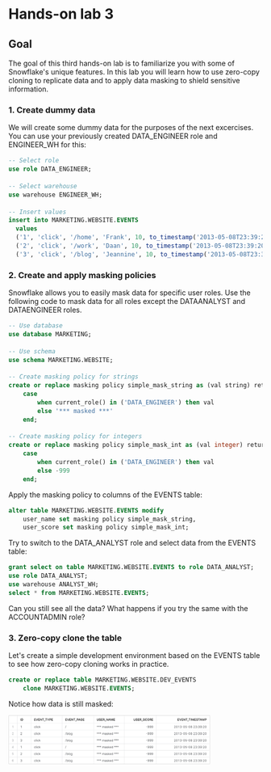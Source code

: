 # Hands-on lab 3

## Goal
The goal of this third hands-on lab is to familiarize you with some of Snowflake's unique features. In this lab you will learn how to use zero-copy cloning to replicate data and to apply data masking to shield sensitive information.

### 1. Create dummy data
We will create some dummy data for the purposes of the next excercises. You can use your previously created DATA_ENGINEER role and ENGINEER_WH for this:

```sql
-- Select role
use role DATA_ENGINEER;

-- Select warehouse
use warehouse ENGINEER_WH;

-- Insert values
insert into MARKETING.WEBSITE.EVENTS
  values
  ('1', 'click', '/home', 'Frank', 10, to_timestamp('2013-05-08T23:39:20.123')),
  ('2', 'click', '/work', 'Daan', 10, to_timestamp('2013-05-08T23:39:20.123')),
  ('3', 'click', '/blog', 'Jeannine', 10, to_timestamp('2013-05-08T23:39:20.123'));
```

### 2. Create and apply masking policies
Snowflake allows you to easily mask data for specific user roles. Use the following code to mask data for all roles except the DATAANALYST and DATAENGINEER roles.


```sql
-- Use database
use database MARKETING;

-- Use schema
use schema MARKETING.WEBSITE;

-- Create masking policy for strings
create or replace masking policy simple_mask_string as (val string) returns string ->
    case
        when current_role() in ('DATA_ENGINEER') then val
        else '*** masked ***'
    end;
  
-- Create masking policy for integers
create or replace masking policy simple_mask_int as (val integer) returns integer ->
    case
        when current_role() in ('DATA_ENGINEER') then val
        else -999
    end;
```

Apply the masking policy to columns of the EVENTS table:

```sql
alter table MARKETING.WEBSITE.EVENTS modify
    user_name set masking policy simple_mask_string,
    user_score set masking policy simple_mask_int;
```

Try to switch to the DATA_ANALYST role and select data from the EVENTS table:

```sql
grant select on table MARKETING.WEBSITE.EVENTS to role DATA_ANALYST;
use role DATA_ANALYST;
use warehouse ANALYST_WH;
select * from MARKETING.WEBSITE.EVENTS;    
```

Can you still see all the data? What happens if you try the same with the ACCOUNTADMIN role?

### 3. Zero-copy clone the table
Let's create a simple development environment based on the EVENTS table to see how zero-copy cloning works in practice.

```sql
create or replace table MARKETING.WEBSITE.DEV_EVENTS
    clone MARKETING.WEBSITE.EVENTS;
```

Notice how data is still masked:

<img src="https://github.com/foprel/snowflake-101-training/blob/main/images/zero-copy-clone.png" width="400">


